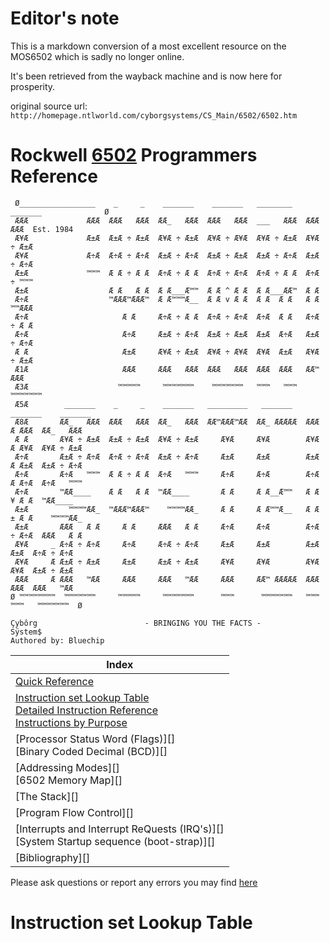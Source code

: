 # Editor's note

This is a markdown conversion of a most excellent resource on the MOS6502 which is sadly no longer online.

It's been retrieved from the wayback machine and is now here for prosperity.

original source url: `http://homepage.ntlworld.com/cyborgsystems/CS_Main/6502/6502.htm`

# Rockwell [6502](http://6502.org) Programmers Reference



```
 Ø_________________    _     _    _______    _______   ________    _______              Ø
 ÆÆÆ             ÆÆÆ  ÆÆÆ   ÆÆÆ  ÆÆ_   ÆÆÆ  ÆÆÆ   ÆÆÆ  ___   ÆÆÆ  ÆÆÆ   ÆÆÆ  Est. 1984
 Æ¥Æ             Æ±Æ  Æ±Æ ÷ Æ±Æ  Æ¥Æ ÷ Æ±Æ  Æ¥Æ ÷ Æ¥Æ  Æ¥Æ ÷ Æ±Æ  Æ¥Æ ÷ Æ±Æ
 Æ¥Æ             Æ÷Æ  Æ÷Æ ÷ Æ÷Æ  Æ±Æ ÷ Æ÷Æ  Æ±Æ ÷ Æ±Æ  Æ±Æ ÷ Æ÷Æ  Æ±Æ ÷ Æ÷Æ
 Æ±Æ             ™™™  Æ Æ ÷ Æ Æ  Æ÷Æ ÷ Æ Æ  Æ÷Æ ÷ Æ÷Æ  Æ÷Æ ÷ Æ Æ  Æ÷Æ ÷ ™™™
 Æ±Æ                  Æ Æ   Æ Æ  Æ Æ___Æ™™  Æ Æ ^ Æ Æ  Æ Æ___ÆÆ™  Æ Æ
 Æ÷Æ                  ™ÆÆÆ™ÆÆÆ™  Æ Æ™™™Æ__  Æ Æ v Æ Æ  Æ Æ  Æ Æ   Æ Æ ™™ÆÆÆ
 Æ÷Æ                     Æ Æ     Æ÷Æ ÷ Æ Æ  Æ÷Æ ÷ Æ÷Æ  Æ÷Æ  Æ Æ   Æ÷Æ ÷ Æ Æ
 Æ÷Æ                     Æ÷Æ     Æ±Æ ÷ Æ÷Æ  Æ±Æ ÷ Æ±Æ  Æ±Æ  Æ÷Æ   Æ±Æ ÷ Æ÷Æ
 Æ Æ                     Æ±Æ     Æ¥Æ ÷ Æ±Æ  Æ¥Æ ÷ Æ¥Æ  Æ¥Æ  Æ±Æ   Æ¥Æ ÷ Æ±Æ
 Æ1Æ                     ÆÆÆ     ÆÆÆ   ÆÆÆ  ÆÆÆ   ÆÆÆ  ÆÆÆ  ÆÆÆ   ÆÆ™   ÆÆÆ
 Æ3Æ                    ™™™™™     ™™™™™™™    ™™™™™™™   ™™™   ™™™   ™™™™™™™
 Æ5Æ        _______    _     _    _______   _________   _______    _______    _______
 Æ8Æ       ÆÆ_   ÆÆÆ  ÆÆÆ   ÆÆÆ  ÆÆ_   ÆÆÆ  ÆÆ™ÆÆÆ™ÆÆ  ÆÆ_ ÆÆÆÆÆ  ÆÆÆ Æ ÆÆÆ  ÆÆ_   ÆÆÆ
 Æ Æ       Æ¥Æ ÷ Æ±Æ  Æ±Æ ÷ Æ±Æ  Æ¥Æ ÷ Æ±Æ     Æ¥Æ     Æ¥Æ        Æ¥Æ Æ Æ¥Æ  Æ¥Æ ÷ Æ±Æ
 Æ÷Æ       Æ±Æ ÷ Æ÷Æ  Æ÷Æ ÷ Æ÷Æ  Æ±Æ ÷ Æ÷Æ     Æ±Æ     Æ±Æ        Æ±Æ Æ Æ±Æ  Æ±Æ ÷ Æ÷Æ
 Æ÷Æ       Æ÷Æ   ™™™  Æ Æ ÷ Æ Æ  Æ÷Æ   ™™™     Æ÷Æ     Æ÷Æ        Æ÷Æ Æ Æ÷Æ  Æ÷Æ   ™™™
 Æ÷Æ       ™ÆÆ____    Æ Æ   Æ Æ  ™ÆÆ____       Æ Æ     Æ Æ__Æ™™   Æ Æ ¥ Æ Æ  ™ÆÆ____
 Æ±Æ         ™™™™ÆÆ_  ™ÆÆÆ™ÆÆÆ™    ™™™™ÆÆ_     Æ Æ     Æ Æ™™Æ__   Æ Æ ± Æ Æ    ™™™™ÆÆ_
 Æ±Æ       ÆÆÆ   Æ Æ     Æ Æ     ÆÆÆ   Æ Æ     Æ÷Æ     Æ÷Æ        Æ÷Æ ÷ Æ÷Æ  ÆÆÆ   Æ Æ
 Æ¥Æ     _ Æ÷Æ ÷ Æ÷Æ     Æ÷Æ     Æ÷Æ ÷ Æ÷Æ     Æ±Æ     Æ±Æ        Æ±Æ   Æ±Æ  Æ÷Æ ÷ Æ÷Æ
 Æ¥Æ     Æ Æ±Æ ÷ Æ±Æ     Æ±Æ     Æ±Æ ÷ Æ±Æ     Æ¥Æ     Æ¥Æ        Æ¥Æ   Æ¥Æ  Æ±Æ ÷ Æ±Æ
 ÆÆÆ     Æ ÆÆÆ   ™ÆÆ     ÆÆÆ     ÆÆÆ   ™ÆÆ     ÆÆÆ     ÆÆ™ ÆÆÆÆÆ  ÆÆÆ   ÆÆÆ  ÆÆÆ   ™ÆÆ
Ø ™™™™™™™™  ™™™™™™™     ™™™™™     ™™™™™™™      ™™™      ™™™™™™™   ™™™   ™™™   ™™™™™™™  Ø

Çybôrg	                      - BRINGING YOU THE FACTS -                         Sÿstem$
Authored by: Bluechip
```

| Index |
|-|
| [Quick Reference][QUICK] |
| [Instruction set Lookup Table][BY_TBL] <br/> [Detailed Instruction Reference][DETAIL] <br/> [Instructions by Purpose][BY_PRP] |
| [Processor Status Word (Flags)][] <br/> [Binary Coded Decimal (BCD)][] |
| [Addressing Modes][] <br/> [6502 Memory Map][] |
| [The Stack][] |
| [Program Flow Control][] |
| [Interrupts and Interrupt ReQuests (IRQ's)][] <br/> [System Startup sequence (boot-strap)][] |
| [Bibliography][] |


Please ask questions or report any errors you may find [here](http://forum.6502.org/viewtopic.php?t=1305)

# Instruction set Lookup Table

[QUICK]: #
[BY_TBL]: #instruction-set-lookup-table
[DETAIL]: #
[BY_PRP]: #